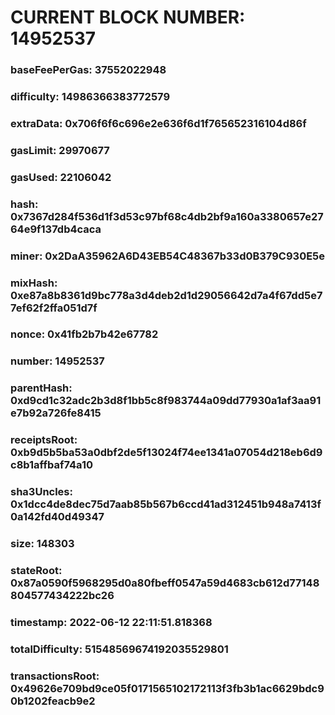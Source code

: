 # CURRENT BLOCK NUMBER: 14952537

### baseFeePerGas: 37552022948
### difficulty: 14986366383772579
### extraData: 0x706f6f6c696e2e636f6d1f765652316104d86f
### gasLimit: 29970677
### gasUsed: 22106042
### hash: 0x7367d284f536d1f3d53c97bf68c4db2bf9a160a3380657e2764e9f137db4caca
### miner: 0x2DaA35962A6D43EB54C48367b33d0B379C930E5e
### mixHash: 0xe87a8b8361d9bc778a3d4deb2d1d29056642d7a4f67dd5e77ef62f2ffa051d7f
### nonce: 0x41fb2b7b42e67782
### number: 14952537
### parentHash: 0xd9cd1c32adc2b3d8f1bb5c8f983744a09dd77930a1af3aa91e7b92a726fe8415
### receiptsRoot: 0xb9d5b5ba53a0dbf2de5f13024f74ee1341a07054d218eb6d9c8b1affbaf74a10
### sha3Uncles: 0x1dcc4de8dec75d7aab85b567b6ccd41ad312451b948a7413f0a142fd40d49347
### size: 148303
### stateRoot: 0x87a0590f5968295d0a80fbeff0547a59d4683cb612d77148804577434222bc26
### timestamp: 2022-06-12 22:11:51.818368
### totalDifficulty: 51548569674192035529801
### transactionsRoot: 0x49626e709bd9ce05f0171565102172113f3fb3b1ac6629bdc90b1202feacb9e2
